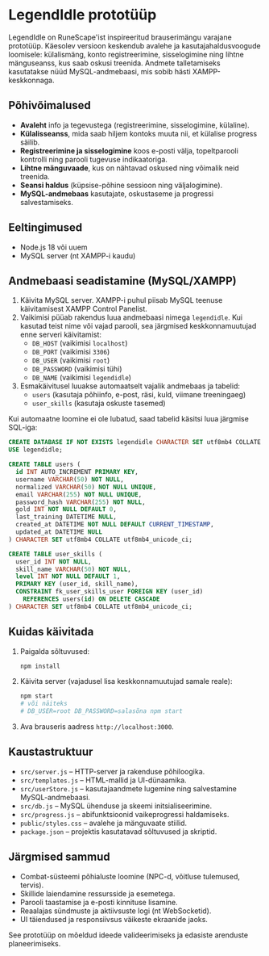 # LegendIdle prototüüp

LegendIdle on RuneScape'ist inspireeritud brauserimängu varajane prototüüp. Käesolev versioon keskendub avalehe ja kasutajahaldusvoogude loomisele: külalismäng, konto registreerimine, sisselogimine ning lihtne mänguseanss, kus saab oskusi treenida. Andmete talletamiseks kasutatakse nüüd MySQL-andmebaasi, mis sobib hästi XAMPP-keskkonnaga.

## Põhivõimalused

- **Avaleht** info ja tegevustega (registreerimine, sisselogimine, külaline).
- **Külalisseanss**, mida saab hiljem kontoks muuta nii, et külalise progress säilib.
- **Registreerimine ja sisselogimine** koos e-posti välja, topeltparooli kontrolli ning parooli tugevuse indikaatoriga.
- **Lihtne mänguvaade**, kus on nähtavad oskused ning võimalik neid treenida.
- **Seansi haldus** (küpsise-põhine sessioon ning väljalogimine).
- **MySQL-andmebaas** kasutajate, oskustaseme ja progressi salvestamiseks.


## Eeltingimused

- Node.js 18 või uuem
- MySQL server (nt XAMPP-i kaudu)

## Andmebaasi seadistamine (MySQL/XAMPP)

1. Käivita MySQL server. XAMPP-i puhul piisab MySQL teenuse käivitamisest XAMPP Control Panelist.
2. Vaikimisi püüab rakendus luua andmebaasi nimega `legendidle`. Kui kasutad teist nime või vajad parooli, sea järgmised keskkonnamuutujad enne serveri käivitamist:
   - `DB_HOST` (vaikimisi `localhost`)
   - `DB_PORT` (vaikimisi `3306`)
   - `DB_USER` (vaikimisi `root`)
   - `DB_PASSWORD` (vaikimisi tühi)
   - `DB_NAME` (vaikimisi `legendidle`)
3. Esmakäivitusel luuakse automaatselt vajalik andmebaas ja tabelid:
   - `users` (kasutaja põhiinfo, e-post, räsi, kuld, viimane treeningaeg)
   - `user_skills` (kasutaja oskuste tasemed)

Kui automaatne loomine ei ole lubatud, saad tabelid käsitsi luua järgmise SQL-iga:
```sql
CREATE DATABASE IF NOT EXISTS legendidle CHARACTER SET utf8mb4 COLLATE utf8mb4_unicode_ci;
USE legendidle;

CREATE TABLE users (
  id INT AUTO_INCREMENT PRIMARY KEY,
  username VARCHAR(50) NOT NULL,
  normalized VARCHAR(50) NOT NULL UNIQUE,
  email VARCHAR(255) NOT NULL UNIQUE,
  password_hash VARCHAR(255) NOT NULL,
  gold INT NOT NULL DEFAULT 0,
  last_training DATETIME NULL,
  created_at DATETIME NOT NULL DEFAULT CURRENT_TIMESTAMP,
  updated_at DATETIME NULL
) CHARACTER SET utf8mb4 COLLATE utf8mb4_unicode_ci;

CREATE TABLE user_skills (
  user_id INT NOT NULL,
  skill_name VARCHAR(50) NOT NULL,
  level INT NOT NULL DEFAULT 1,
  PRIMARY KEY (user_id, skill_name),
  CONSTRAINT fk_user_skills_user FOREIGN KEY (user_id)
    REFERENCES users(id) ON DELETE CASCADE
) CHARACTER SET utf8mb4 COLLATE utf8mb4_unicode_ci;
```

## Kuidas käivitada

1. Paigalda sõltuvused:
   ```bash
   npm install
   ```
2. Käivita server (vajadusel lisa keskkonnamuutujad samale reale):
   ```bash
   npm start
   # või näiteks
   # DB_USER=root DB_PASSWORD=salasõna npm start
   ```
3. Ava brauseris aadress `http://localhost:3000`.

## Kaustastruktuur

- `src/server.js` – HTTP-server ja rakenduse põhiloogika.
- `src/templates.js` – HTML-mallid ja UI-dünaamika.
- `src/userStore.js` – kasutajaandmete lugemine ning salvestamine MySQL-andmebaasi.
- `src/db.js` – MySQL ühenduse ja skeemi initsialiseerimine.
- `src/progress.js` – abifunktsioonid vaikeprogressi haldamiseks.
- `public/styles.css` – avalehe ja mänguvaate stiilid.
- `package.json` – projektis kasutatavad sõltuvused ja skriptid.

## Järgmised sammud

- Combat-süsteemi põhialuste loomine (NPC-d, võitluse tulemused, tervis).
- Skillide laiendamine ressursside ja esemetega.
- Parooli taastamise ja e-posti kinnituse lisamine.
- Reaalajas sündmuste ja aktiivsuste logi (nt WebSocketid).
- UI täiendused ja responsiivsus väikeste ekraanide jaoks.

See prototüüp on mõeldud ideede valideerimiseks ja edasiste arenduste planeerimiseks.

